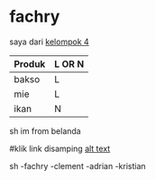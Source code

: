 # fachry

saya dari [kelompok 4](https://youtube.com)

|Produk|L OR N|
|------|------|
|bakso | L    |
|mie   | L    |
|ikan  | N    |

sh
im from belanda

#klik link disamping [alt text](https://github.com/clementhermawan/array-in-c-/blob/465d9177acd6212da2ae0f169a5695136165b29e/Pictures/png1.PNG?raw=true)

sh
-fachry
-clement
-adrian
-kristian
